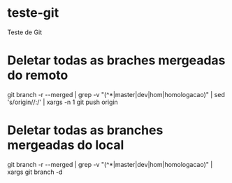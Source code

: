 # teste-git
Teste de Git

# Deletar todas as braches mergeadas do remoto
git branch -r --merged | grep -v "(^\*|master|dev|hom|homologacao)" | sed 's/origin\//:/' | xargs -n 1 git push origin

# Deletar todas as branches mergeadas do local
git branch -r --merged | grep -v "(^\*|master|dev|hom|homologacao)" | xargs git branch -d
